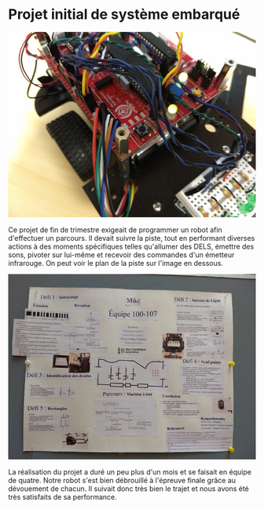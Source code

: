 # Projet initial de système embarqué

![](robot.jpg)

Ce projet de fin de trimestre exigeait de programmer un robot afin d'effectuer un parcours.
Il devait suivre la piste, tout en performant diverses actions à des moments spécifiques telles qu'allumer des DELS, émettre des sons, pivoter sur lui-même et recevoir des commandes d'un émetteur infrarouge.
On peut voir le plan de la piste sur l'image en dessous.

![](presentation.jpg)

La réalisation du projet a duré un peu plus d'un mois et se faisait en équipe de quatre.
Notre robot s'est bien débrouillé à l'épreuve finale grâce au dévouement de chacun.
Il suivait donc très bien le trajet et nous avons été très satisfaits de sa performance.
